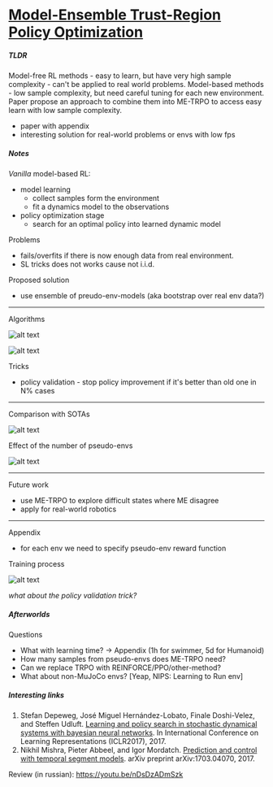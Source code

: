 # [Model-Ensemble Trust-Region Policy Optimization](https://arxiv.org/abs/1802.10592)

##### TLDR

Model-free RL methods - easy to learn, but have very high sample complexity - can't be applied to real world problems. Model-based methods - low sample complexity, but need careful tuning for each new environment. Paper propose an approach to combine them into ME-TRPO to access easy learn with low sample complexity.

- paper with appendix
- interesting solution for real-world problems or envs with low fps

##### Notes

*Vanilla* model-based RL:

- model learning
  - collect samples form the environment
  - fit a dynamics model to the observations
- policy optimization stage
  - search for an optimal policy into learned dynamic model

Problems

- fails/overfits if there is now enough data from real environment.
- SL tricks does not works cause not i.i.d.

Proposed solution

- use ensemble of preudo-env-models (aka bootstrap over real env data?)

---

Algorithms

![alt text](https://github.com/Scitator/papers/blob/master/papers/1708_reproducible_rl/a1.png)

![alt text](https://github.com/Scitator/papers/blob/master/papers/1708_reproducible_rl/a2.png)

Tricks

- policy validation - stop policy improvement if it's better than old one in N% cases

---

Comparison with SOTAs

![alt text](https://github.com/Scitator/papers/blob/master/papers/1708_reproducible_rl/f2.png)

Effect of the number of pseudo-envs

![alt text](https://github.com/Scitator/papers/blob/master/papers/1708_reproducible_rl/f4.png)

---

Future work

- use ME-TRPO to explore difficult states where ME disagree
- apply for real-world robotics

---

Appendix

- for each env we need to specify pseudo-env reward function

Training process

![alt text](https://github.com/Scitator/papers/blob/master/papers/1708_reproducible_rl/f5.png)

*what about the policy validation trick?*

##### Afterworlds

Questions

- What with learning time? -> Appendix (1h for swimmer, 5d for Humanoid)
- How many samples from pseudo-envs does ME-TRPO need?
- Can we replace TRPO with REINFORCE/PPO/other-method?
- What about non-MuJoCo envs? [Yeap, NIPS: Learning to Run env]

##### Interesting links

1. Stefan Depeweg, José Miguel Hernández-Lobato, Finale Doshi-Velez, and Steffen Udluft. [Learning and policy search in stochastic dynamical systems with bayesian neural networks](https://arxiv.org/abs/1605.07127). In International Conference on Learning Representations (ICLR2017), 2017.
2. Nikhil Mishra, Pieter Abbeel, and Igor Mordatch. [Prediction and control with temporal segment models](https://arxiv.org/abs/1703.04070). arXiv preprint arXiv:1703.04070, 2017.



Review (in russian): https://youtu.be/nDsDzADmSzk